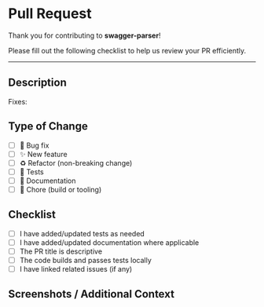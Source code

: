 # Pull Request

Thank you for contributing to **swagger-parser**!

Please fill out the following checklist to help us review your PR efficiently.

---

## Description

<!--
Describe what this PR changes:
- What problem does it solve?
- Is it a bug fix, new feature, or refactor?
- Link to any related issues.
-->

Fixes: <!-- e.g. #123 (optional) -->

## Type of Change

<!-- Check all that apply: -->

- [ ] 🐛 Bug fix
- [ ] ✨ New feature
- [ ] ♻️ Refactor (non-breaking change)
- [ ] 🧪 Tests
- [ ] 📝 Documentation
- [ ] 🧹 Chore (build or tooling)

## Checklist

- [ ] I have added/updated tests as needed
- [ ] I have added/updated documentation where applicable
- [ ] The PR title is descriptive
- [ ] The code builds and passes tests locally
- [ ] I have linked related issues (if any)

## Screenshots / Additional Context

<!-- Optional: Add logs, screenshots, or notes for reviewers -->